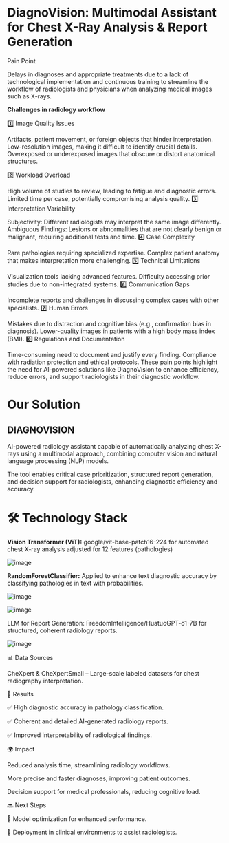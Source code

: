 # **DiagnoVision: Multimodal Assistant for Chest X-Ray Analysis & Report Generation**

Pain Point

Delays in diagnoses and appropriate treatments due to a lack of technological implementation and continuous training to streamline the workflow of radiologists and physicians when analyzing medical images such as X-rays.

**Challenges in radiology workflow**

1️⃣ Image Quality Issues

Artifacts, patient movement, or foreign objects that hinder interpretation.
Low-resolution images, making it difficult to identify crucial details.
Overexposed or underexposed images that obscure or distort anatomical structures.

2️⃣ Workload Overload

High volume of studies to review, leading to fatigue and diagnostic errors.
Limited time per case, potentially compromising analysis quality.
3️⃣ Interpretation Variability

Subjectivity: Different radiologists may interpret the same image differently.
Ambiguous Findings: Lesions or abnormalities that are not clearly benign or malignant, requiring additional tests and time.
4️⃣ Case Complexity

Rare pathologies requiring specialized expertise.
Complex patient anatomy that makes interpretation more challenging.
5️⃣ Technical Limitations

Visualization tools lacking advanced features.
Difficulty accessing prior studies due to non-integrated systems.
6️⃣ Communication Gaps

Incomplete reports and challenges in discussing complex cases with other specialists.
7️⃣ Human Errors

Mistakes due to distraction and cognitive bias (e.g., confirmation bias in diagnosis).
Lower-quality images in patients with a high body mass index (BMI).
8️⃣ Regulations and Documentation

Time-consuming need to document and justify every finding.
Compliance with radiation protection and ethical protocols.
These pain points highlight the need for AI-powered solutions like DiagnoVision to enhance efficiency, reduce errors, and support radiologists in their diagnostic workflow.

# Our Solution

## **DIAGNOVISION**

AI-powered radiology assistant capable of automatically analyzing chest X-rays using a multimodal approach, combining computer vision and natural language processing (NLP) models.

The tool enables critical case prioritization, structured report generation, and decision support for radiologists, enhancing diagnostic efficiency and accuracy.


# 🛠 **Technology Stack**

**Vision Transformer (ViT):** google/vit-base-patch16-224 for automated chest X-ray analysis adjusted for 12 features (pathologies)

![image](https://github.com/user-attachments/assets/64024ee1-31f8-4501-af6f-acdfd4caa112)


**RandomForestClassifier:** Applied to enhance text diagnostic accuracy by classifying pathologies in text with probabilities.

![image](https://github.com/user-attachments/assets/135a5792-4913-4448-bb5a-612e77f8f662)

![image](https://github.com/user-attachments/assets/9080f401-fd35-414d-bd4a-51fb73f93b65)



LLM for Report Generation: FreedomIntelligence/HuatuoGPT-o1-7B for structured, coherent radiology reports.

![image](https://github.com/user-attachments/assets/5db1979f-82ba-4580-bdc8-2fbde9ee6b3a)


📊 Data Sources

CheXpert & CheXpertSmall – Large-scale labeled datasets for chest radiography interpretation.


🚀 Results

✅ High diagnostic accuracy in pathology classification.

✅ Coherent and detailed AI-generated radiology reports.

✅ Improved interpretability of radiological findings.


🌍 Impact

Reduced analysis time, streamlining radiology workflows.

More precise and faster diagnoses, improving patient outcomes.

Decision support for medical professionals, reducing cognitive load.


🔜 Next Steps

🔹 Model optimization for enhanced performance.

🔹 Deployment in clinical environments to assist radiologists.



